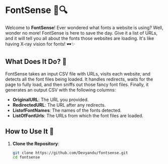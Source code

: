 # FontSense 🎨🔍

Welcome to **FontSense**! Ever wondered what fonts a website is using? Well, wonder no more! FontSense is here to save the day. Give it a list of URLs, and it will tell you all about the fonts those websites are loading. It's like having X-ray vision for fonts! 🕶️✨

## What Does It Do? 🤔

FontSense takes an input CSV file with URLs, visits each website, and detects all the font files being loaded. It handles redirects, waits for the page to fully load, and then sniffs out those fancy font files. Finally, it generates an output CSV with the following columns:

- **OriginalURL**: The URL you provided.
- **RedirectedURL**: The URL after any redirects.
- **ListofFontNames**: The names of the fonts detected.
- **ListOfFontUrls**: The URLs from which the font files are loaded.

## How to Use It 🚀

1. **Clone the Repository**:
   ```sh
   git clone https://github.com/Devyandu/fontsense.git
   cd fontsense